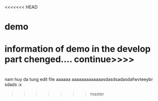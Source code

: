 <<<<<<< HEAD
# demo
information of demo in the develop part 
chenged....
continue>>>>
=======
#
nam huy da tung edit file
aaaaaa
aaaaaaaaaaaaasdasdsadasdafwvteeybr
sdads
:x
>>>>>>> master
